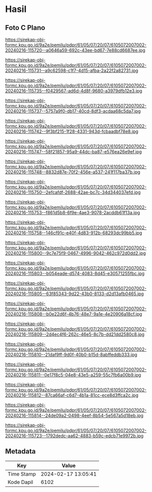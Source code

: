# Hasil

## Foto C Plano

https://sirekap-obj-formc.kpu.go.id/9a2e/pemilu/pdpr/61/05/07/20/07/6105072007002-20240216-115720--a0646a59-692c-43ee-bd67-7e88cd6687ee.jpg

https://sirekap-obj-formc.kpu.go.id/9a2e/pemilu/pdpr/61/05/07/20/07/6105072007002-20240216-115731--a9c62598-c1f7-4d15-afba-2a22f2a82731.jpg

https://sirekap-obj-formc.kpu.go.id/9a2e/pemilu/pdpr/61/05/07/20/07/6105072007002-20240216-115735--f0429567-ad6d-4d8f-9680-a3979dfb12e3.jpg

https://sirekap-obj-formc.kpu.go.id/9a2e/pemilu/pdpr/61/05/07/20/07/6105072007002-20240216-115737--5757a9f0-db17-40cd-8df3-acdaa68c5da7.jpg

https://sirekap-obj-formc.kpu.go.id/9a2e/pemilu/pdpr/61/05/07/20/07/6105072007002-20240216-115742--9f3bf215-1f28-4331-943d-fcbaadbf78e8.jpg

https://sirekap-obj-formc.kpu.go.id/9a2e/pemilu/pdpr/61/05/07/20/07/6105072007002-20240216-115747--58f21857-95a9-44dc-ba87-e576ea26e9ef.jpg

https://sirekap-obj-formc.kpu.go.id/9a2e/pemilu/pdpr/61/05/07/20/07/6105072007002-20240216-115748--8832d87e-70f2-456e-a537-241f117ba37b.jpg

https://sirekap-obj-formc.kpu.go.id/9a2e/pemilu/pdpr/61/05/07/20/07/6105072007002-20240216-115750--2efcafdf-2688-42ae-bc7c-34d344037efd.jpg

https://sirekap-obj-formc.kpu.go.id/9a2e/pemilu/pdpr/61/05/07/20/07/6105072007002-20240216-115753--f861d5b8-6f9e-4ae3-9078-2acddb61f13a.jpg

https://sirekap-obj-formc.kpu.go.id/9a2e/pemilu/pdpr/61/05/07/20/07/6105072007002-20240216-115758--146cf91c-e40f-4d83-912b-68293dc99bb5.jpg

https://sirekap-obj-formc.kpu.go.id/9a2e/pemilu/pdpr/61/05/07/20/07/6105072007002-20240216-115800--9c7e75f9-0467-4996-9042-462c972d0dd2.jpg

https://sirekap-obj-formc.kpu.go.id/9a2e/pemilu/pdpr/61/05/07/20/07/6105072007002-20240216-115803--b054eade-d574-4083-8d45-e30571255fbc.jpg

https://sirekap-obj-formc.kpu.go.id/9a2e/pemilu/pdpr/61/05/07/20/07/6105072007002-20240216-115805--63f85343-9d22-43b0-8133-d2d13afb0465.jpg

https://sirekap-obj-formc.kpu.go.id/9a2e/pemilu/pdpr/61/05/07/20/07/6105072007002-20240216-115808--b0e22d6f-4b76-48e7-9a1e-4e20906a18cf.jpg

https://sirekap-obj-formc.kpu.go.id/9a2e/pemilu/pdpr/61/05/07/20/07/6105072007002-20240216-115809--2d4ec4f6-262c-46e5-8c7b-dd21dd2580c8.jpg

https://sirekap-obj-formc.kpu.go.id/9a2e/pemilu/pdpr/61/05/07/20/07/6105072007002-20240216-115810--21daf9ff-9d0f-40b0-b15d-8abffeddb333.jpg

https://sirekap-obj-formc.kpu.go.id/9a2e/pemilu/pdpr/61/05/07/20/07/6105072007002-20240216-115811--0e17f8c5-04e8-43e5-a259-55c7fb6a00b9.jpg

https://sirekap-obj-formc.kpu.go.id/9a2e/pemilu/pdpr/61/05/07/20/07/6105072007002-20240216-115812--87ca66af-c6d7-4b1a-81cc-ece8d3ffca2c.jpg

https://sirekap-obj-formc.kpu.go.id/9a2e/pemilu/pdpr/61/05/07/20/07/6105072007002-20240216-115814--24de09a2-0498-4eef-8b54-5e567a5d18eb.jpg

https://sirekap-obj-formc.kpu.go.id/9a2e/pemilu/pdpr/61/05/07/20/07/6105072007002-20240216-115723--1792dedc-aa62-4883-b59c-edcb71e9972b.jpg


## Metadata

| Key        | Value               |
| ---------- | ------------------- |
| Time Stamp | 2024-02-17 13:05:41 |
| Kode Dapil | 6102                |




